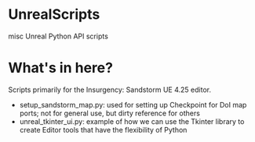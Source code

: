 # UnrealScripts
misc Unreal Python API scripts

# What's in here?
Scripts primarily for the Insurgency: Sandstorm UE 4.25 editor.

- setup_sandstorm_map.py: used for setting up Checkpoint for DoI map ports; not for general use, but dirty reference for others
- unreal_tkinter_ui.py: example of how we can use the Tkinter library to create Editor tools that have the flexibility of Python
